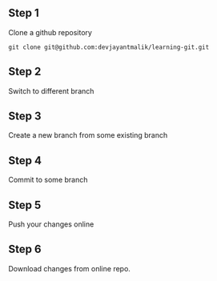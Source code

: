 ## Step 1

Clone a github repository

`git clone git@github.com:devjayantmalik/learning-git.git`

## Step 2

Switch to different branch

## Step 3

Create a new branch from some existing branch

## Step 4

Commit to some branch

## Step 5

Push your changes online

## Step 6

Download changes from online repo.
